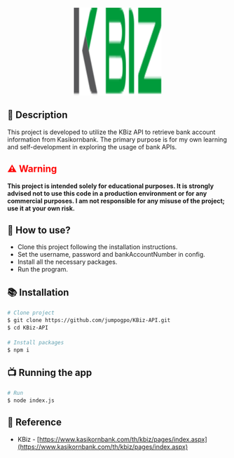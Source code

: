 <p align="center">
  <a href="https://www.kasikornbank.com/th/kbiz/pages/index.aspx" target="blank"><img src="./KBiz-Logo.svg" width="200" height="200" alt="KBiz Logo" /></a>
</p>

## 👋 Description
This project is developed to utilize the KBiz API to retrieve bank account information from Kasikornbank. The primary purpose is for my own learning and self-development in exploring the usage of bank APIs.

<h2 style="color:red;">⚠️ Warning</h2>

**This project is intended solely for educational purposes. It is strongly advised not to use this code in a production environment or for any commercial purposes. I am not responsible for any misuse of the project; use it at your own risk.**

## 📝 How to use?

- Clone this project following the installation instructions.
- Set the username, password and bankAccountNumber in config.
- Install all the necessary packages.
- Run the program.

## 📚 Installation

```bash
# Clone project
$ git clone https://github.com/jumpogpo/KBiz-API.git
$ cd KBiz-API

# Install packages
$ npm i
```

## 📺 Running the app

```bash
# Run
$ node index.js
```

## 🤝 Reference

- KBiz - [https://www.kasikornbank.com/th/kbiz/pages/index.aspx](https://www.kasikornbank.com/th/kbiz/pages/index.aspx)
